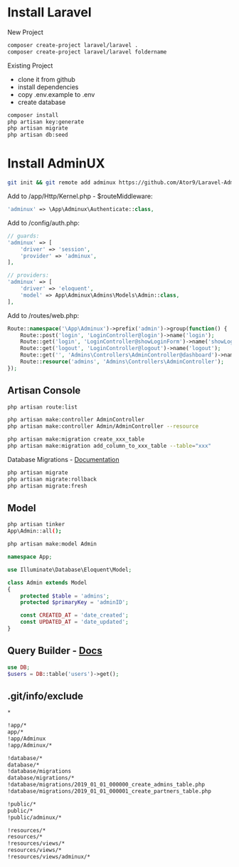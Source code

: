 # Install Laravel
New Project
```sh
composer create-project laravel/laravel .
composer create-project laravel/laravel foldername
```
Existing Project
- clone it from github
- install dependencies
- copy .env.example to .env
- create database
```sh
composer install
php artisan key:generate
php artisan migrate
php artisan db:seed
```

# Install AdminUX
```sh
git init && git remote add adminux https://github.com/Ator9/Laravel-AdminUX.git && git pull adminux master
```
Add to /app/Http/Kernel.php - $routeMiddleware:
```php
'adminux' => \App\Adminux\Authenticate::class,
```
Add to /config/auth.php:
```php
// guards:
'adminux' => [
    'driver' => 'session',
    'provider' => 'adminux',
],

// providers:
'adminux' => [
    'driver' => 'eloquent',
    'model' => App\Adminux\Admins\Models\Admin::class,
],
```
Add to /routes/web.php:
```php
Route::namespace('\App\Adminux')->prefix('admin')->group(function() {
    Route::post('login', 'LoginController@login')->name('login');
    Route::get('login', 'LoginController@showLoginForm')->name('showLoginForm');
    Route::get('logout', 'LoginController@logout')->name('logout');
    Route::get('', 'Admins\Controllers\AdminController@dashboard')->name('admin.dashboard');
    Route::resource('admins', 'Admins\Controllers\AdminController');
});
```

## Artisan Console
```sh
php artisan route:list

php artisan make:controller AdminController
php artisan make:controller Admin/AdminController --resource

php artisan make:migration create_xxx_table
php artisan make:migration add_column_to_xxx_table --table="xxx"
```

Database Migrations - <a href="http://laravel.com/docs/migrations">Documentation</a>
```sh
php artisan migrate
php artisan migrate:rollback
php artisan migrate:fresh
```

## Model
```sh
php artisan tinker
App\Admin::all();
```
```sh
php artisan make:model Admin
```
```php
namespace App;

use Illuminate\Database\Eloquent\Model;

class Admin extends Model
{
    protected $table = 'admins';
    protected $primaryKey = 'adminID';

    const CREATED_AT = 'date_created';
    const UPDATED_AT = 'date_updated';
}
```

## Query Builder - <a href="http://laravel.com/docs/queries">Docs</a>
```php
use DB;
$users = DB::table('users')->get();
```

## .git/info/exclude
```sh
*

!app/*
app/*
!app/Adminux
!app/Adminux/*

!database/*
database/*
!database/migrations
database/migrations/*
!database/migrations/2019_01_01_000000_create_admins_table.php
!database/migrations/2019_01_01_000001_create_partners_table.php

!public/*
public/*
!public/adminux/*

!resources/*
resources/*
!resources/views/*
resources/views/*
!resources/views/adminux/*
```
